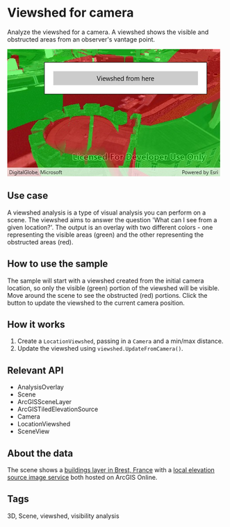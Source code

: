 # Viewshed for camera

Analyze the viewshed for a camera. A viewshed shows the visible and obstructed areas from an observer's vantage point. 

![Image of viewshed for camera](ViewshedCamera.jpg)

## Use case

A viewshed analysis is a type of visual analysis you can perform on a scene. The viewshed aims to answer the question 'What can I see from a given location?'. The output is an overlay with two different colors - one representing the visible areas (green) and the other representing the obstructed areas (red).

## How to use the sample

The sample will start with a viewshed created from the initial camera location, so only the visible (green) portion of the viewshed will be visible. Move around the scene to see the obstructed (red) portions. Click the button to update the viewshed to the current camera position.

## How it works

1. Create a `LocationViewshed`, passing in a `Camera` and a min/max distance.
2. Update the viewshed using `viewshed.UpdateFromCamera()`.

## Relevant API

* AnalysisOverlay
* Scene
* ArcGISSceneLayer
* ArcGISTiledElevationSource
* Camera
* LocationViewshed
* SceneView

## About the data

The scene shows a [buildings layer in Brest, France](https://tiles.arcgis.com/tiles/P3ePLMYs2RVChkJx/arcgis/rest/services/Buildings_Brest/SceneServer/layers/0) with a [local elevation source image service](https://scene.arcgis.com/arcgis/rest/services/BREST_DTM_1M/ImageServer) both hosted on ArcGIS Online.

## Tags

3D, Scene, viewshed, visibility analysis
